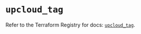 # `upcloud_tag`

Refer to the Terraform Registry for docs: [`upcloud_tag`](https://registry.terraform.io/providers/upcloudltd/upcloud/5.21.0/docs/resources/tag).
